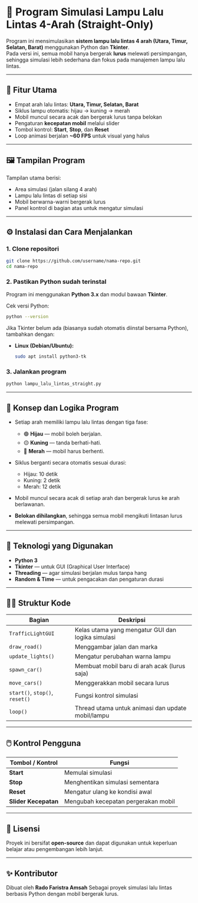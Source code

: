 # 🚦 Program Simulasi Lampu Lalu Lintas 4-Arah (Straight-Only)

Program ini mensimulasikan **sistem lampu lalu lintas 4 arah (Utara, Timur, Selatan, Barat)** menggunakan Python dan **Tkinter**.  
Pada versi ini, semua mobil hanya bergerak **lurus** melewati persimpangan, sehingga simulasi lebih sederhana dan fokus pada manajemen lampu lalu lintas.

---

## 🧩 Fitur Utama
- Empat arah lalu lintas: **Utara, Timur, Selatan, Barat**
- Siklus lampu otomatis: hijau → kuning → merah
- Mobil muncul secara acak dan bergerak lurus tanpa belokan
- Pengaturan **kecepatan mobil** melalui slider
- Tombol kontrol: **Start**, **Stop**, dan **Reset**
- Loop animasi berjalan **~60 FPS** untuk visual yang halus

---

## 🖼️ Tampilan Program
Tampilan utama berisi:
- Area simulasi (jalan silang 4 arah)
- Lampu lalu lintas di setiap sisi
- Mobil berwarna-warni bergerak lurus
- Panel kontrol di bagian atas untuk mengatur simulasi

---

## ⚙️ Instalasi dan Cara Menjalankan

### 1. Clone repositori

```bash
git clone https://github.com/username/nama-repo.git
cd nama-repo
```

### 2. Pastikan Python sudah terinstal

Program ini menggunakan **Python 3.x** dan modul bawaan **Tkinter**.

Cek versi Python:


```bash
python --version
```

Jika Tkinter belum ada (biasanya sudah otomatis diinstal bersama Python), tambahkan dengan:

* **Linux (Debian/Ubuntu):**

  ```bash
  sudo apt install python3-tk
  ```

### 3. Jalankan program

```bash
python lampu_lalu_lintas_straight.py
```

---

## 🧠 Konsep dan Logika Program

* Setiap arah memiliki lampu lalu lintas dengan tiga fase:

  * 🟢 **Hijau** — mobil boleh berjalan.
  * 🟡 **Kuning** — tanda berhati-hati.
  * 🔴 **Merah** — mobil harus berhenti.
* Siklus berganti secara otomatis sesuai durasi:

  * Hijau: 10 detik
  * Kuning: 2 detik
  * Merah: 12 detik
* Mobil muncul secara acak di setiap arah dan bergerak lurus ke arah berlawanan.
* **Belokan dihilangkan**, sehingga semua mobil mengikuti lintasan lurus melewati persimpangan.

---

## 🧰 Teknologi yang Digunakan

* **Python 3**
* **Tkinter** — untuk GUI (Graphical User Interface)
* **Threading** — agar simulasi berjalan mulus tanpa hang
* **Random & Time** — untuk pengacakan dan pengaturan durasi

---

## 🧑‍💻 Struktur Kode

| Bagian                         | Deskripsi                                         |
| ------------------------------ | ------------------------------------------------- |
| `TrafficLightGUI`              | Kelas utama yang mengatur GUI dan logika simulasi |
| `draw_road()`                  | Menggambar jalan dan marka                        |
| `update_lights()`              | Mengatur perubahan warna lampu                    |
| `spawn_car()`                  | Membuat mobil baru di arah acak (lurus saja)      |
| `move_cars()`                  | Menggerakkan mobil secara lurus                   |
| `start()`, `stop()`, `reset()` | Fungsi kontrol simulasi                           |
| `loop()`                       | Thread utama untuk animasi dan update mobil/lampu |

---

## 🖱️ Kontrol Pengguna

| Tombol / Kontrol     | Fungsi                              |
| -------------------- | ----------------------------------- |
| **Start**            | Memulai simulasi                    |
| **Stop**             | Menghentikan simulasi sementara     |
| **Reset**            | Mengatur ulang ke kondisi awal      |
| **Slider Kecepatan** | Mengubah kecepatan pergerakan mobil |

---

## 📜 Lisensi

Proyek ini bersifat **open-source** dan dapat digunakan untuk keperluan belajar atau pengembangan lebih lanjut.

---

## ✨ Kontributor

Dibuat oleh **Rado Faristra Amsah**
Sebagai proyek simulasi lalu lintas berbasis Python dengan mobil bergerak lurus.


